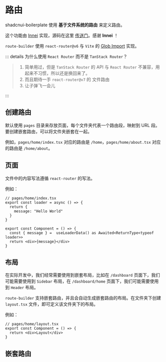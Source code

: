 # 路由

shadcnui-boilerplate 使用 **基于文件系统的路由** 来定义路由。

这个功能由 [Innei](https://github.com/innei) 实现，源码在这里 [传送门](https://github.com/innei-template/vite-react-tailwind-template/blob/master/src/utils/route-builder.ts)。感谢 **Innei** ！

`route-builder` 使用 `react-router@v6` 与 `Vite` 的 [Glob Import](https://cn.vitejs.dev/guide/features#glob-import) 实现。

::: details 为什么使用 `React Router` 而不是 `TanStack Router`？

> 1. 简单用过，但是 `TanStack Router` 的 API 与 `React Router` 不兼容，用起来不习惯，所以还是换回来了。
> 2. 而且期待一手 `react-router@v7` 的 文件路由
> 3. 让子弹飞一会儿

:::

## 创建路由

默认使用 `pages` 目录来存放页面，每个文件夹代表一个路由段，映射到 URL 段。要创建嵌套路由，可以将文件夹嵌套在一起。

例如，`pages/home/index.tsx` 对应的路由是 `/home`，`pages/home/about.tsx` 对应的路由是 `/home/about`。

## 页面

文件中的内容写法遵循 `react-router` 的写法。

例如：

```tsx
// pages/home/index.tsx
export const loader = async () => {
  return {
    message: "Hello World"
  }
}

export const Component = () => {
  const { message } =  useLoaderData() as Awaited<ReturnType<typeof loader>>
  return <div>{message}</div>
}
```

## 布局

在实际开发中，我们经常需要使用到嵌套布局，比如在 `/dashboard` 页面下，我们可能需要使用到 `Sidebar` 布局，在 `/dashboard/home` 页面下，我们可能需要使用到 `Header` 布局。

`route-builder` 支持嵌套路由，并且会自动生成嵌套路由的布局。在文件夹下创建 `layout.tsx` 文件，即可定义该文件夹下的布局。

例如：

```tsx
// pages/home/layout.tsx
export const Component = () => {
  return <div>Layout</div>
}
```

## 嵌套路由

